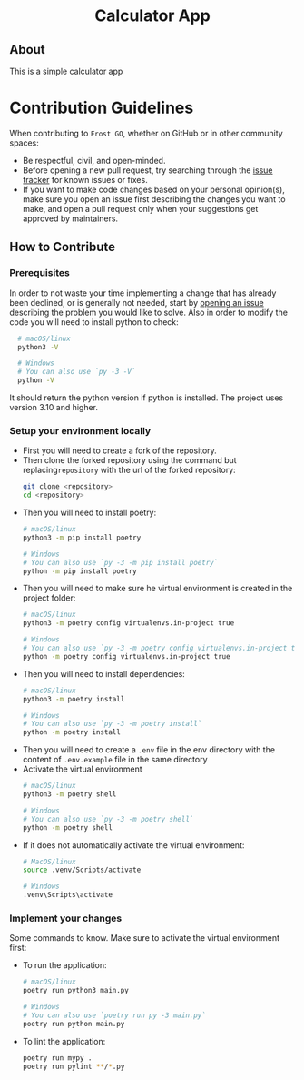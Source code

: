 <div align="center">

# Calculator App

</div>

## About
This is a simple calculator app

# Contribution Guidelines

When contributing to `Frost GO`, whether on GitHub or in other community spaces:

- Be respectful, civil, and open-minded.
- Before opening a new pull request, try searching through the [issue tracker](https://github.com/IBK2024/calculator-app/issues) for known issues or fixes.
- If you want to make code changes based on your personal opinion(s), make sure you open an issue first describing the changes you want to make, and open a pull request only when your suggestions get approved by maintainers.

## How to Contribute

### Prerequisites

In order to not waste your time implementing a change that has already been declined, or is generally not needed, start by [opening an issue](https://github.com/IBK2024/calculator-app/issues/new/choose) describing the problem you would like to solve.
Also in order to modify the code you will need to install python to check:
```bash
  # macOS/linux
  python3 -V

  # Windows
  # You can also use `py -3 -V`
  python -V
```
It should return the python version if python is installed. The project uses version 3.10 and higher.

### Setup your environment locally
- First you will need to create a fork of the repository.
- Then clone the forked repository using the command but replacing`repository` with the url of the forked repository:
  ```bash
  git clone <repository>
  cd <repository>
  ```
- Then you will need to install poetry:
  ```bash
  # macOS/linux
  python3 -m pip install poetry

  # Windows
  # You can also use `py -3 -m pip install poetry`
  python -m pip install poetry
  ```
- Then you will need to make sure he virtual environment is created in the project folder:
  ```bash
  # macOS/linux
  python3 -m poetry config virtualenvs.in-project true

  # Windows
  # You can also use `py -3 -m poetry config virtualenvs.in-project true`
  python -m poetry config virtualenvs.in-project true 
  ```
- Then you will need to install dependencies:
  ```bash
  # macOS/linux
  python3 -m poetry install

  # Windows
  # You can also use `py -3 -m poetry install`
  python -m poetry install 
  ```
- Then you will need to create a `.env` file in the env directory with the content of `.env.example` file in the same directory
- Activate the virtual environment
  ```bash
  # macOS/linux
  python3 -m poetry shell

  # Windows
  # You can also use `py -3 -m poetry shell`
  python -m poetry shell
  ```
- If it does not automatically activate the virtual environment:
  ```bash
  # MacOS/linux
  source .venv/Scripts/activate

  # Windows
  .venv\Scripts\activate
  ```

### Implement your changes
Some commands to know. Make sure to activate the virtual environment first:
- To run the application:
  ```bash
  # macOS/linux
  poetry run python3 main.py

  # Windows
  # You can also use `poetry run py -3 main.py`
  poetry run python main.py
  ```
- To lint the application:
  ```bash
  poetry run mypy .
  poetry run pylint **/*.py
  ```